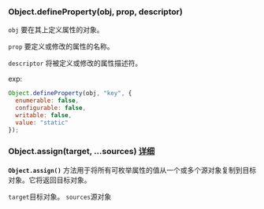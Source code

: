### Object.defineProperty(obj, prop, descriptor)

`obj` 要在其上定义属性的对象。

`prop` 要定义或修改的属性的名称。

`descriptor` 将被定义或修改的属性描述符。

exp: 

```js
Object.defineProperty(obj, "key", {
  enumerable: false,
  configurable: false,
  writable: false,
  value: "static"
});
```



### Object.assign(target, ...sources)   [详细](https://developer.mozilla.org/zh-CN/docs/Web/JavaScript/Reference/Global_Objects/Object/assign)

**`Object.assign()`** 方法用于将所有可枚举属性的值从一个或多个源对象复制到目标对象。它将返回目标对象。

`target`目标对象。 `sources`源对象

